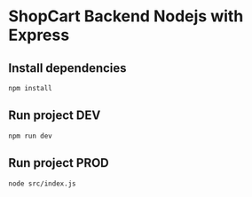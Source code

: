 # ShopCart Backend Nodejs with Express

## Install dependencies 
```
npm install
```

## Run project DEV
```
npm run dev
```

## Run project PROD
```
node src/index.js
```